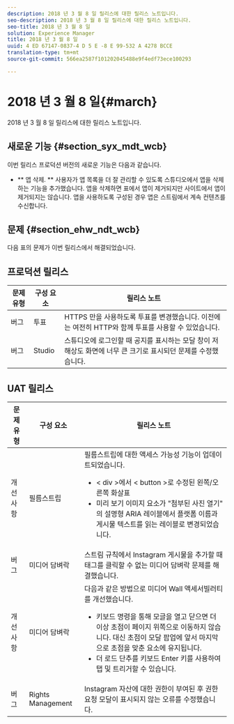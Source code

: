 ```yaml
---
description: 2018 년 3 월 8 일 릴리스에 대한 릴리스 노트입니다.
seo-description: 2018 년 3 월 8 일 릴리스에 대한 릴리스 노트입니다.
seo-title: 2018 년 3 월 8 일
solution: Experience Manager
title: 2018 년 3 월 8 일
uuid: 4 ED 67147-0837-4 D 5 E -8 E 99-532 A 4278 BCCE
translation-type: tm+mt
source-git-commit: 566ea2587f101202045488e9f4edf73ece100293

---
```



# 2018 년 3 월 8 일{#march}

2018 년 3 월 8 일 릴리스에 대한 릴리스 노트입니다.

## 새로운 기능 {#section_syx_mdt_wcb}

이번 릴리스 프로덕션 버전의 새로운 기능은 다음과 같습니다.

* ** 앱 삭제. ** 사용자가 앱 목록을 더 잘 관리할 수 있도록 스튜디오에서 앱을 삭제하는 기능을 추가했습니다. 앱을 삭제하면 표에서 앱이 제거되지만 사이트에서 앱이 제거되지는 않습니다. 앱을 사용하도록 구성된 경우 앱은 스트림에서 계속 컨텐츠를 수신합니다.

## 문제 {#section_ehw_ndt_wcb}

다음 표의 문제가 이번 릴리스에서 해결되었습니다.

## 프로덕션 릴리스

| **문제 유형** | **구성 요소** | **릴리스 노트** |
|---|---|---|
| 버그 | 투표 | HTTPS 만을 사용하도록 투표를 변경했습니다. 이전에는 여전히 HTTP와 함께 투표를 사용할 수 있었습니다. |
| 버그 | Studio | 스튜디오에 로그인할 때 공지를 표시하는 모달 창이 저해상도 화면에 너무 큰 크기로 표시되던 문제를 수정했습니다. |

## UAT 릴리스

| 문제 유형 | 구성 요소 | 릴리스 노트 |
|--- |--- |--- |
| 개선 사항 | 필름스트립 | 필름스트립에 대한 액세스 가능성 기능이 업데이트되었습니다. <br><ul><li>< div >에서 < button >로 수정된 왼쪽/오른쪽 화살표 </li><li>미리 보기 이미지 요소가 "첨부된 사진 열기" 의 설명형 ARIA 레이블에서 플랫폼 이름과 게시물 텍스트를 읽는 레이블로 변경되었습니다.</li></ul> |
| 버그 | 미디어 담벼락 | 스트림 규칙에서 Instagram 게시물을 추가할 때 태그를 클릭할 수 없는 미디어 담벼락 문제를 해결했습니다. |
| 개선 사항 | 미디어 담벼락 | 다음과 같은 방법으로 미디어 Wall 액세서빌러티를 개선했습니다. <br><ul><li>키보드 명령을 통해 모글을 열고 닫으면 더 이상 초점이 페이지 위쪽으로 이동하지 않습니다. 대신 초점이 모달 팝업에 앞서 마지막으로 초점을 맞춘 요소에 유지됩니다.</li><li>더 로드 단추를 키보드 Enter 키를 사용하여 탭 및 트리거할 수 있습니다.</li></ul> |
| 버그 | Rights Management | Instagram 자산에 대한 권한이 부여된 후 권한 요청 모달이 표시되지 않는 오류를 수정했습니다. |

